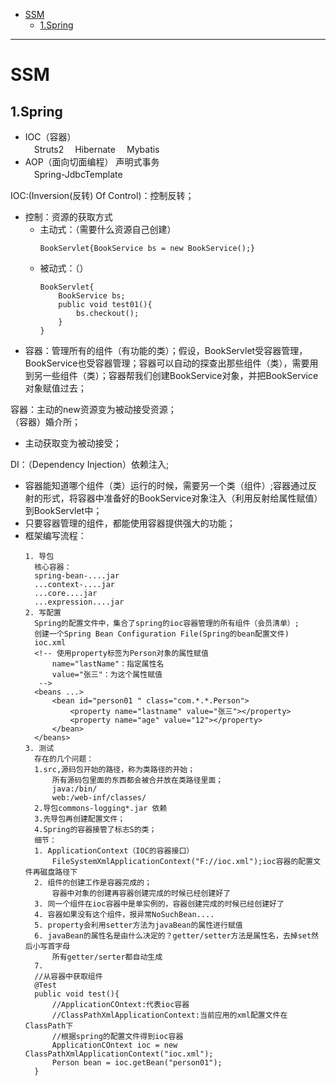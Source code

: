 
- [SSM](#ssm)
  - [1.Spring](#1spring)
----
# SSM
## 1.Spring
- IOC（容器）  
　Struts2
　Hibernate
　Mybatis  
- AOP（面向切面编程） 声明式事务  
　Spring-JdbcTemplate  

IOC:(Inversion(反转) Of Control)：控制反转；  
- 控制：资源的获取方式
    - 主动式：（需要什么资源自己创建）  
        ```
        BookServlet{BookService bs = new BookService();}
        ```
    - 被动式：（）
        ```
        BookServlet{
            BookService bs;
            public void test01(){
                bs.checkout();
            }
        }
        ```  
- 容器：管理所有的组件（有功能的类）；假设，BookServlet受容器管理，BookService也受容器管理；容器可以自动的探查出那些组件（类），需要用到另一些组件（类）；容器帮我们创建BookService对象，并把BookService对象赋值过去；  

容器：主动的new资源变为被动接受资源；  
（容器）婚介所；  
- 主动获取变为被动接受；  

DI：（Dependency Injection）依赖注入;  
- 容器能知道哪个组件（类）运行的时候，需要另一个类（组件）;容器通过反射的形式，将容器中准备好的BookService对象注入（利用反射给属性赋值）到BookServlet中；
- 只要容器管理的组件，都能使用容器提供强大的功能；
- 框架编写流程：
  ```
  1. 导包
    核心容器：
    spring-bean-....jar
    ...context-....jar
    ...core....jar
    ...expression....jar
  2. 写配置
    Spring的配置文件中，集合了spring的ioc容器管理的所有组件（会员清单）;
    创建一个Spring Bean Configuration File(Spring的bean配置文件)
    ioc.xml
    <!-- 使用property标签为Person对象的属性赋值
        name="lastName"：指定属性名
        value="张三"：为这个属性赋值
     -->
    <beans ...>
        <bean id="person01 " class="com.*.*.Person">
            <property name="lastname" value="张三"></property>
            <property name="age" value="12"></property>
        </bean>
    </beans>
  3. 测试
    存在的几个问题：
    1.src,源码包开始的路径，称为类路径的开始；
        所有源码包里面的东西都会被合并放在类路径里面；
        java:/bin/
        web:/web-inf/classes/
    2.导包commons-logging*.jar 依赖
    3.先导包再创建配置文件；
    4.Spring的容器接管了标志S的类；
    细节：
    1. ApplicationContext（IOC的容器接口）
        FileSystemXmlApplicationContext("F://ioc.xml");ioc容器的配置文件再磁盘路径下
    2. 组件的创建工作是容器完成的；
        容器中对象的创建再容器创建完成的时候已经创建好了
    3. 同一个组件在ioc容器中是单实例的，容器创建完成的时候已经创建好了
    4. 容器如果没有这个组件，报异常NoSuchBean....
    5. property会利用setter方法为javaBean的属性进行赋值
    6. javaBean的属性名是由什么决定的？getter/setter方法是属性名，去掉set然后小写首字母
        所有getter/serter都自动生成
    7.
    //从容器中获取组件
    @Test
    public void test(){
        //ApplicationCOntext:代表ioc容器
        //ClassPathXmlApplicationContext:当前应用的xml配置文件在ClassPath下
        //根据spring的配置文件得到ioc容器
        ApplicationCOntext ioc = new ClassPathXmlApplicationContext("ioc.xml");
        Person bean = ioc.getBean("person01");
    }
  ```
